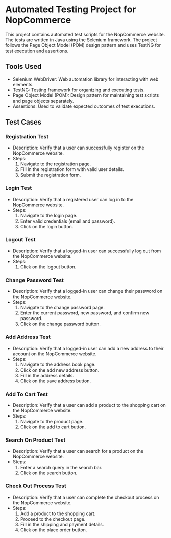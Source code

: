# Automated Testing Project for NopCommerce

This project contains automated test scripts for the NopCommerce website. The tests are written in Java using the Selenium framework. The project follows the Page Object Model (POM) design pattern and uses TestNG for test execution and assertions.

## Tools Used
- Selenium WebDriver: Web automation library for interacting with web elements.
- TestNG: Testing framework for organizing and executing tests.
- Page Object Model (POM): Design pattern for maintaining test scripts and page objects separately.
- Assertions: Used to validate expected outcomes of test executions.

## Test Cases

### Registration Test
- Description: Verify that a user can successfully register on the NopCommerce website.
- Steps:
  1. Navigate to the registration page.
  2. Fill in the registration form with valid user details.
  3. Submit the registration form.

### Login Test
- Description: Verify that a registered user can log in to the NopCommerce website.
- Steps:
  1. Navigate to the login page.
  2. Enter valid credentials (email and password).
  3. Click on the login button.

### Logout Test
- Description: Verify that a logged-in user can successfully log out from the NopCommerce website.
- Steps:
  1. Click on the logout button.

### Change Password Test
- Description: Verify that a logged-in user can change their password on the NopCommerce website.
- Steps:
  1. Navigate to the change password page.
  2. Enter the current password, new password, and confirm new password.
  3. Click on the change password button.

### Add Address Test
- Description: Verify that a logged-in user can add a new address to their account on the NopCommerce website.
- Steps:
  1. Navigate to the address book page.
  2. Click on the add new address button.
  3. Fill in the address details.
  4. Click on the save address button.

### Add To Cart Test
- Description: Verify that a user can add a product to the shopping cart on the NopCommerce website.
- Steps:
  1. Navigate to the product page.
  2. Click on the add to cart button.

### Search On Product Test
- Description: Verify that a user can search for a product on the NopCommerce website.
- Steps:
  1. Enter a search query in the search bar.
  2. Click on the search button.

### Check Out Process Test
- Description: Verify that a user can complete the checkout process on the NopCommerce website.
- Steps:
  1. Add a product to the shopping cart.
  2. Proceed to the checkout page.
  3. Fill in the shipping and payment details.
  4. Click on the place order button.

